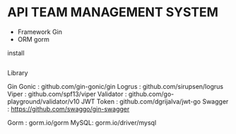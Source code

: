 # API TEAM MANAGEMENT SYSTEM

- Framework Gin
- ORM gorm

install

```

```

Library

Gin Gonic : github.com/gin-gonic/gin
Logrus : github.com/sirupsen/logrus
Viper : github.com/spf13/viper
Validator : github.com/go-playground/validator/v10
JWT Token : github.com/dgrijalva/jwt-go
Swagger : https://github.com/swaggo/gin-swagger

Gorm : gorm.io/gorm
MySQL: gorm.io/driver/mysql
